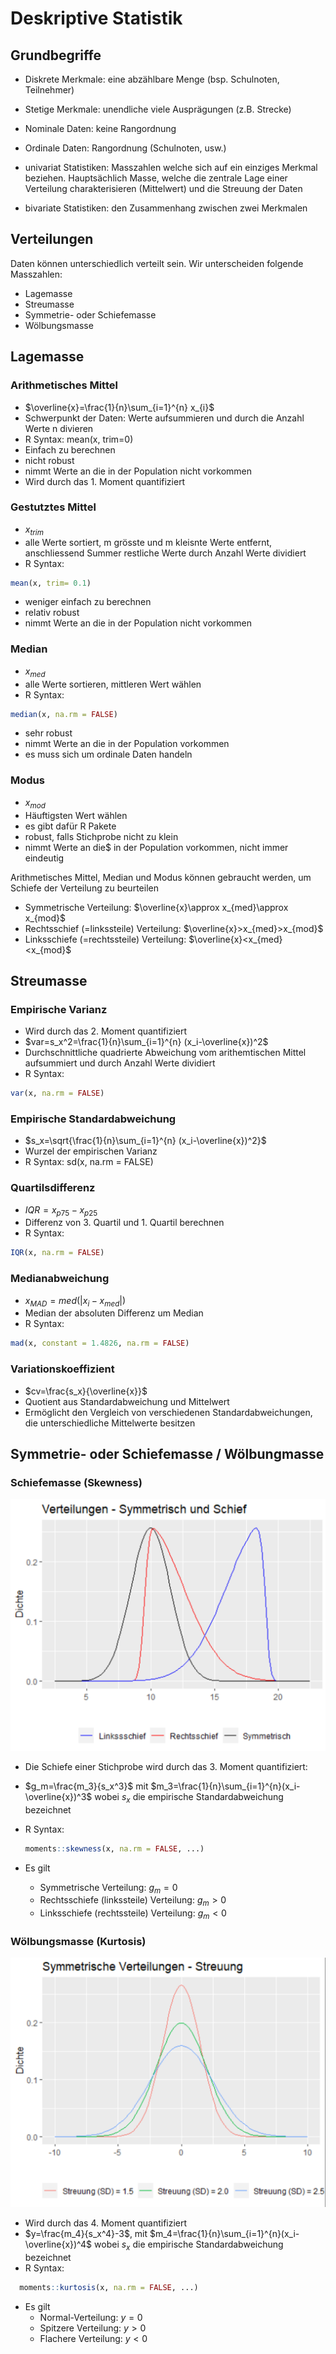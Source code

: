 # Deskriptive Statistik

## Grundbegriffe

* Diskrete Merkmale: eine abzählbare Menge (bsp. Schulnoten, Teilnehmer)
* Stetige Merkmale: unendliche viele Ausprägungen (z.B. Strecke)

* Nominale Daten: keine Rangordnung
* Ordinale Daten: Rangordnung (Schulnoten, usw.)

* univariat Statistiken: Masszahlen welche sich auf ein einziges Merkmal beziehen. Hauptsächlich Masse, welche die zentrale Lage einer Verteilung charakterisieren (Mittelwert) und die Streuung der Daten
* bivariate Statistiken: den Zusammenhang zwischen zwei Merkmalen

## Verteilungen

Daten können unterschiedlich verteilt sein. Wir unterscheiden folgende Masszahlen:

* Lagemasse
* Streumasse
* Symmetrie- oder Schiefemasse
* Wölbungsmasse

## Lagemasse

### Arithmetisches Mittel

* $\overline{x}=\frac{1}{n}\sum_{i=1}^{n} x_{i}$
* Schwerpunkt der Daten: Werte aufsummieren und durch die Anzahl Werte n divieren
* R Syntax: mean(x, trim=0)
* Einfach zu berechnen
* nicht robust
* nimmt Werte an die in der Population nicht vorkommen
* Wird durch das 1. Moment quantifiziert

### Gestutztes Mittel

* $x_{trim}$
* alle Werte sortiert, m grösste und m kleisnte Werte entfernt, anschliessend Summer restliche Werte durch Anzahl Werte dividiert
* R Syntax:

```r
mean(x, trim= 0.1)
```

* weniger einfach zu berechnen
* relativ robust
* nimmt Werte an die in der Population nicht vorkommen

### Median

* $x_{med}$
* alle Werte sortieren, mittleren Wert wählen
* R Syntax:

```r
median(x, na.rm = FALSE)
```

* sehr robust
* nimmt Werte an die in der Population vorkommen
* es muss sich um ordinale Daten handeln

### Modus

* $x_{mod}$
* Häuftigsten Wert wählen
* es gibt dafür R Pakete
* robust, falls Stichprobe nicht zu klein
* nimmt Werte an die$ in der Population vorkommen, nicht immer eindeutig

Arithmetisches Mittel, Median und Modus können gebraucht werden, um Schiefe der Verteilung zu beurteilen

* Symmetrische Verteilung: $\overline{x}\approx x_{med}\approx x_{mod}$
* Rechtsschief (=linkssteile) Verteilung: $\overline{x}>x_{med}>x_{mod}$
* Linksschiefe (=rechtssteile) Verteilung: $\overline{x}<x_{med}<x_{mod}$

## Streumasse

### Empirische Varianz

* Wird durch das 2. Moment quantifiziert
* $var=s_x^2=\frac{1}{n}\sum_{i=1}^{n} (x_i-\overline{x})^2$
* Durchschnittliche quadrierte Abweichung vom arithemtischen Mittel aufsummiert und durch Anzahl Werte dividiert
* R Syntax:

```r
var(x, na.rm = FALSE)
```

### Empirische Standardabweichung

* $s_x=\sqrt{\frac{1}{n}\sum_{i=1}^{n} (x_i-\overline{x})^2}$
* Wurzel der empirischen Varianz
* R Syntax: sd(x, na.rm = FALSE)

### Quartilsdifferenz

* $IQR=x_{p75}-x_{p25}$
* Differenz von 3. Quartil und 1. Quartil berechnen
* R Syntax:

```r
IQR(x, na.rm = FALSE)
```

### Medianabweichung

* $x_{MAD}=med(|x_i-x_{med}|)$
* Median der absoluten Differenz um Median
* R Syntax:

```r
mad(x, constant = 1.4826, na.rm = FALSE)
```

### Variationskoeffizient

* $cv=\frac{s_x}{\overline{x}}$
* Quotient aus Standardabweichung und Mittelwert
* Ermöglicht den Vergleich von verschiedenen Standardabweichungen, die unterschiedliche Mittelwerte besitzen

## Symmetrie- oder Schiefemasse / Wölbungmasse

### Schiefemasse (Skewness)

![Ein Bild](data/schiefe.png "Verteilung - Symmetrisch und Schief")

* Die Schiefe einer Stichprobe wird durch das 3. Moment quantifiziert:
* $g_m=\frac{m_3}{s_x^3}$ mit $m_3=\frac{1}{n}\sum_{i=1}^{n}(x_i-\overline{x})^3$ wobei $s_x$ die empirische Standardabweichung bezeichnet
* R Syntax:

  ```r
  moments::skewness(x, na.rm = FALSE, ...)
  ```

* Es gilt
  * Symmetrische Verteilung: $g_m=0$
  * Rechtsschiefe (linkssteile) Verteilung: $g_m>0$
  * Linksschiefe (rechtssteile) Verteilung: $g_m<0$

### Wölbungsmasse (Kurtosis)

![Ein Bild](data/streuung.png "Symmetrische Verteilung - Streuung")

* Wird durch das 4. Moment quantifiziert
* $y=\frac{m_4}{s_x^4}-3$, mit $m_4=\frac{1}{n}\sum_{i=1}^{n}(x_i-\overline{x})^4$ wobei $s_x$ die empirische Standardabweichung bezeichnet
* R Syntax:

```r
  moments::kurtosis(x, na.rm = FALSE, ...)
```

* Es gilt
  * Normal-Verteilung: $y=0$
  * Spitzere Verteilung: $y>0$
  * Flachere Verteilung: $y<0$

